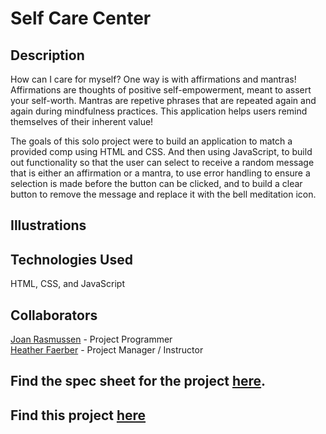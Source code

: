 # Self Care Center

## Description
How can I care for myself? One way is with affirmations and mantras! Affirmations are thoughts of positive self-empowerment, meant to assert your self-worth. Mantras are repetive phrases that are repeated again and again during mindfulness practices. This application helps users remind themselves of their inherent value!

The goals of this solo project were to build an application to match a provided comp using HTML and CSS. And then using JavaScript, to build out functionality so that the user can select to receive a random message that is either an affirmation or a mantra, to use error handling to ensure a selection is made before the button can be clicked, and to build a clear button to remove the message and replace it with the bell meditation icon.

## Illustrations

## Technologies Used
HTML, CSS, and JavaScript

## Collaborators
[Joan Rasmussen](https://github.com/raz-joan) - Project Programmer  
[Heather Faerber](https://github.com/hfaerber) - Project Manager / Instructor

## Find the spec sheet for the project [here](https://frontend.turing.io/projects/module-1/self-care-center.html).

## Find this project [here](https://raz-joan.github.io/self-care-center/)
